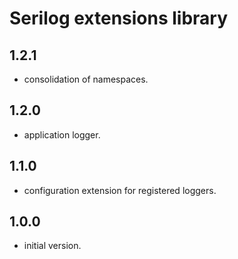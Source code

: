 # Serilog extensions library

## 1.2.1

- consolidation of namespaces.

## 1.2.0

- application logger.

## 1.1.0

- configuration extension for registered loggers.

## 1.0.0

- initial version.

